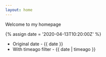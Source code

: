 ```yaml
---
layout: home
---
```


Welcome to my homepage

{% assign date = '2020-04-13T10:20:00Z' %}

- Original date - {{ date }}
- With timeago filter - {{ date | timeago }}
